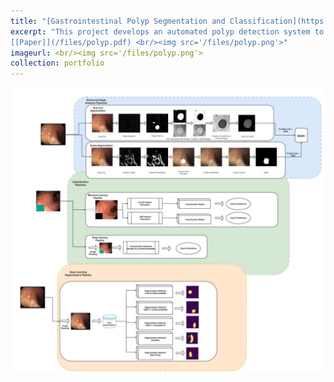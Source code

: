 ```yaml
---
title: "[Gastrointestinal Polyp Segmentation and Classification](https://github.com/Marshall-mk/polyp-detection)"
excerpt: "This project develops an automated polyp detection system to combat rising colorectal cancer rates, using advanced image processing, machine learning, and deep learning. It features pipelines achieving 79.47% detection accuracy for segmentation and up to 96% classification accuracy with deep learning, outperforming manual methods. 
[[Paper]](/files/polyp.pdf) <br/><img src='/files/polyp.png'>" 
imageurl: <br/><img src='/files/polyp.png'>
collection: portfolio
---
```

<center><img src="/files/polyp.png"></center>
